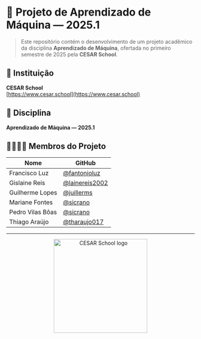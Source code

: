 # 🧠 Projeto de Aprendizado de Máquina — 2025.1

> Este repositório contém o desenvolvimento de um projeto acadêmico da disciplina **Aprendizado de Máquina**, ofertada no primeiro semestre de 2025 pela **CESAR School**.

## 🏫 Instituição
**CESAR School**  
[https://www.cesar.school](https://www.cesar.school)

## 📘 Disciplina
**Aprendizado de Máquina — 2025.1**

## 👨‍👩‍👧‍👦 Membros do Projeto
| Nome                | GitHub                        |
|---------------------|-------------------------------|
| Francisco Luz       | [@fantonioluz](https://github.com/fantonioluz)       |
| Gislaine Reis       | [@lainereis2002](https://github.com/lainereis2002)   |
| Guilherme Lopes     | [@juillerms](https://github.com/juillerms)     |
| Mariane Fontes      | [@sicrano](https://github.com/sicrano)     |
| Pedro Vilas Bôas    | [@sicrano](https://github.com/sicrano)     |
| Thiago Araújo       | [@tharaujo017](https://github.com/tharaujo017)     |

---

<p align="center">
  <img src="https://www.cesar.school/wp-content/themes/cesar/assets/images/logo-cesar-school.png" alt="CESAR School logo" width="250"/>
</p>
